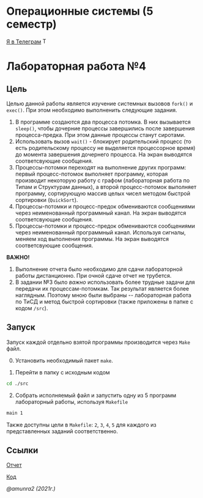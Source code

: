 # Операционные системы (5 семестр)

 [Я в Телеграм](https://t.me/amunra2) <img src="https://img.icons8.com/external-tal-revivo-shadow-tal-revivo/344/external-telegram-is-a-cloud-based-instant-messaging-and-voice-over-ip-service-logo-shadow-tal-revivo.png" alt="Telegram" width=15>

# Лабораторная работа №4

## Цель

Целью данной работы является изучение системных вызовов `fork()` и `exec()`. При этом необходимо выполненить следующие задания.

1. В программе создаются два процесса потомка. В них вызывается `sleep()`, чтобы дочерние процессы завершились после завершения процесса-предка. При этом данные процессы станут сиротами.
2. Использовать вызов `wait()` - блокирует родительский процесс (то есть родительскому процессу не выделяется процессорное время) до момента завершения дочернего процесса. На экран выводятся соответсвующие сообщения.
3. Процессы-потомки переходят на выполнение других программ: первый процесс-потомок выполняет программу, которая производит некоторую работу с графом (лабораторная работа по Типам и Структурам данных), а второй процесс-потомок выполняет программу, сортирующую массив целых чисел методом быстрой сортировки (`QuickSort`).
4. Процессы-потомки и процесс-предок обмениваются сообщениями через неименованный программный канал. 
На экран выводятся соответсвующие сообщения.
5. Процессы-потомки и процесс-предок обмениваются сообщениями через неименованный программный канал. Используя сигналы, меняем ход выполнения программы. На экран выводятся соответсвующие сообщения.

__ВАЖНО!__

1. Выполнение отчета было необходимо для сдачи лабораторной работы дистанционно. При очной сдаче отчет не трубется.
2. В задании №3 было _важно_ использовать более трудные задачи для передачи их процессам-потомкам. Так результат является более наглядным. Поэтому мною были выбраны -- лабораторная работа по ТиСД и метод быстрой сортировки (также приложены в папке с кодом `/src`).

## Запуск

Запуск каждой отдельно взятой программы производится через `Make` файл.

0. Установить необходимый пакет `make`.

1. Перейти в папку с исходным кодом
   
```bash
cd ./src
```

2. Собрать исполняемый файл и запустить одну из 5 программ лабораторный работы, используя `Makefile`
   
```bash
main 1
```

Также доступны цели в `Makefile`: `2`, `3`, `4`, `5` для каждого из представленных заданий соответственно.

## Ссылки

[Отчет](./docs/cvetkov53b_report.pdf)

[Код](./src)

_@amunra2 (2021г.)_
